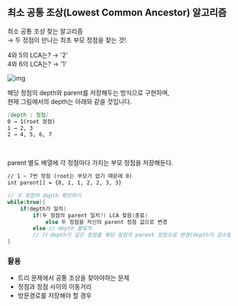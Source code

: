 ## 최소 공통 조상(Lowest Common Ancestor) 알고리즘

최소 공통 조상 찾는 알고리즘  
→ 두 정점이 만나는 최초 부모 정점을 찾는 것!

4와 5의 LCA는? → '2'  
4와 6의 LCA는? → '1'

![img](images/LCA.png)

해당 정점의 depth와 parent를 저장해두는 방식으로 구현하며,  
현재 그림에서의 depth는 아래와 같을 것입니다.

```markdown
[depth : 정점]
0 → 1(root 정점)
1 → 2, 3
2 → 4, 5, 6, 7
```

<br>

parent 별도 배열에 각 정점마다 가지는 부모 정점을 저장해둔다. 
```markdown
// 1 ~ 7번 정점 (root는 부모가 없기 때문에 0)
int parent[] = {0, 1, 1, 2, 2, 3, 3}
```

```java
// 두 정점의 depth 확인하기
while(true){
	if(depth가 일치)
	    if(두 정점의 parent 일치?) LCA 찾음(종료)
            else 두 정점을 자신의 parent 정점 값으로 변경
        else // depth 불일치
        // 더 depth가 깊은 정점을 해당 정점의 parent 정점으로 변경(depth가 감소됨)
}
```

### 활용
- 트리 문제에서 공통 조상을 찾아야하는 문제
- 정점과 정점 사이의 이동거리
- 방문경로를 저장해야 할 경우